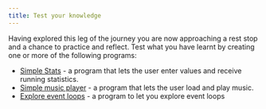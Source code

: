 ```yaml
---
title: Test your knowledge
---
```


Having explored this leg of the journey you are now approaching a rest stop and a chance to practice and reflect. Test what you have learnt by creating one or more of the following programs:

- [Simple Stats](/book/part-1-instructions/3-control-flow/3-explore/3-1-calculator) - a program that lets the user enter values and receive running statistics.
- [Simple music player](/book/part-1-instructions/3-control-flow/3-explore/3-2-music) - a program that lets the user load and play music.
- [Explore event loops](/book/part-1-instructions/3-control-flow/3-explore/3-3-events) - a program to let you explore event loops
